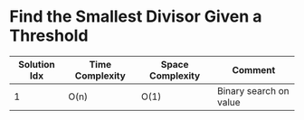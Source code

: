 # Find the Smallest Divisor Given a Threshold

| Solution Idx | Time Complexity | Space Complexity | Comment                |
| ------------ | --------------- | ---------------- | ---------------------- |
| 1            | O(n)            | O(1)             | Binary search on value |
